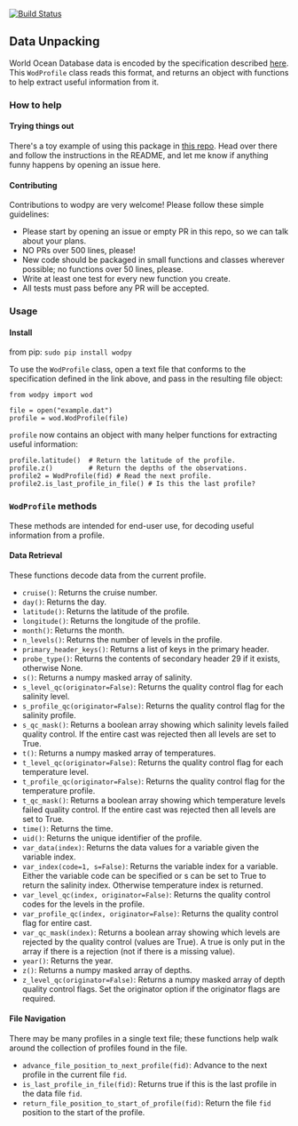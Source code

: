 [![Build Status](https://travis-ci.org/IQuOD/wodpy.svg?branch=master)](https://travis-ci.org/BillMills/wodpy)

## Data Unpacking

World Ocean Database data is encoded by the specification described [here](http://data.nodc.noaa.gov/woa/WOD/DOC/wodreadme.pdf). This `WodProfile` class reads this format, and returns an object with functions to help extract useful information from it.

### How to help

#### Trying things out

There's a toy example of using this package in [this repo](https://github.com/BillMills/woddemo). Head over there and follow the instructions in the README, and let me know if anything funny happens by opening an issue here.

#### Contributing

Contributions to wodpy are very welcome! Please follow these simple guidelines:

 - Please start by opening an issue or empty PR in this repo, so we can talk about your plans.
 - NO PRs over 500 lines, please!
 - New code should be packaged in small functions and classes wherever possible; no functions over 50 lines, please.
 - Write at least one test for every new function you create.
 - All tests must pass before any PR will be accepted.

### Usage

#### Install
from pip: `sudo pip install wodpy`

To use the `WodProfile` class, open a text file that conforms to the specification defined in the link above, and pass in the resulting file object:

```
from wodpy import wod

file = open("example.dat")
profile = wod.WodProfile(file)
```

`profile` now contains an object with many helper functions for extracting useful information:

```
profile.latitude()  # Return the latitude of the profile.
profile.z()         # Return the depths of the observations.
profile2 = WodProfile(fid) # Read the next profile.
profile2.is_last_profile_in_file() # Is this the last profile?
```

### `WodProfile` methods

These methods are intended for end-user use, for decoding useful information from a profile.

#### Data Retrieval

These functions decode data from the current profile.


 - `cruise()`: Returns the cruise number.
 - `day()`: Returns the day.
 - `latitude()`: Returns the latitude of the profile.
 - `longitude()`: Returns the longitude of the profile.
 - `month()`: Returns the month.
 - `n_levels()`: Returns the number of levels in the profile.
 - `primary_header_keys()`: Returns a list of keys in the primary header.
 - `probe_type()`: Returns the contents of secondary header 29 if it exists, otherwise None.
 - `s()`: Returns a numpy masked array of salinity.
 - `s_level_qc(originator=False)`: Returns the quality control flag for each salinity level.
 - `s_profile_qc(originator=False)`: Returns the quality control flag for the salinity profile. 
 - `s_qc_mask()`: Returns a boolean array showing which salinity levels failed quality control. If the entire cast was rejected then all levels are set to True.
 - `t()`: Returns a numpy masked array of temperatures.
 - `t_level_qc(originator=False)`: Returns the quality control flag for each temperature level.
 - `t_profile_qc(originator=False)`: Returns the quality control flag for the temperature profile.
 - `t_qc_mask()`: Returns a boolean array showing which temperature levels failed quality control. If the entire cast was rejected then all levels are set to True.
 - `time()`: Returns the time.
 - `uid()`: Returns the unique identifier of the profile.
 - `var_data(index)`: Returns the data values for a variable given the variable index. 
 - `var_index(code=1, s=False)`: Returns the variable index for a variable. Either the variable code can be specified or s can be set to True to return the salinity index. Otherwise temperature index is returned.
 - `var_level_qc(index, originator=False)`: Returns the quality control codes for the levels in the profile.
 - `var_profile_qc(index, originator=False)`: Returns the quality control flag for entire cast.
 - `var_qc_mask(index)`: Returns a boolean array showing which levels are rejected by the quality control (values are True). A true is only put in the array if there is a rejection (not if there is a missing value).
 - `year()`: Returns the year. 
 - `z()`: Returns a numpy masked array of depths. 
 - `z_level_qc(originator=False)`: Returns a numpy masked array of depth quality control flags. Set the originator option if the originator flags are required.

#### File Navigation

There may be many profiles in a single text file; these functions help walk around the collection of profiles found in the file.

 - `advance_file_position_to_next_profile(fid)`: Advance to the next profile in the current file `fid`.
 - `is_last_profile_in_file(fid)`: Returns true if this is the last profile in the data file `fid`.
 - `return_file_position_to_start_of_profile(fid)`: Return the file `fid` position to the start of the profile.



 
 
 
 


 









